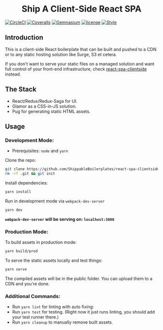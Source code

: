 <h1 align='center'>Ship A Client-Side React SPA</h1>


[![CircleCI](https://img.shields.io/circleci/project/github/ShippableBoilerplates/react-spa-clientside-cdn.svg?style=flat-square)](https://circleci.com/gh/ShippableBoilerplates/react-spa-clientside-cdn)
[![Coveralls](https://img.shields.io/coveralls/ShippableBoilerplates/react-spa-clientside-cdn.svg?style=flat-square)](https://coveralls.io/github/ShippableBoilerplates/react-spa-clientside-cdn)
[![Gemnasium](https://img.shields.io/gemnasium/ShippableBoilerplates/react-spa-clientside-cdn.svg?style=flat-square)](https://gemnasium.com/badges/ShippableBoilerplates/react-spa-clientside-cdn.svg)
[![license](https://img.shields.io/github/license/ShippableBoilerplates/react-spa-clientside-cdn.svg?style=flat-square)](https://img.shields.io/github/license/ShippableBoilerplates/react-spa-clientside-cdn)
[![Style](https://img.shields.io/badge/code%20style-standard%2F4-ff69b4.svg?style=flat-square)]()


## Introduction

This is a client-side React boilerplate that can be built and pushed to a CDN or to any static hosting solution like Surge, S3 et cetera.

If you don't want to serve your static files on a managed solution and want full control of your front-end infrastructure, check [react-spa-clientside](https://github.com/ShippableBoilerplates/react-spa-clientside) instead.

## The Stack

- React/Redux/Redux-Saga for UI.
- Glamor as a CSS-in-JS solution.
- Pug for generating static HTML assets.

## Usage

### Development Mode:

- Prerequisites: `node` and `yarn`

Clone the repo:

```bash
git clone https://github.com/ShippableBoilerplates/react-spa-clientside-cdn
rm -rf .git && git init
```
Install dependencies:

```bash
yarn install
```

Run in development mode via `webpack-dev-server`

```bash
yarn dev
```

**`webpack-dev-server` will be serving on: `localhost:3000`**

### Production Mode:

To build assets in production mode:

```bash
yarn build/prod
```

To serve the static assets locally and test things:

```bash
yarn serve
```

The compiled assets will be in the public folder. You can upload them to a CDN and you're done.

### Additional Commands:

- Run `yarn lint` for linting with auto fixing:
- Run `yarn test` for testing. (Right now it just runs linting, you should add your test runner there.)
- Run `yarn cleanup` to manually remove built assets.
